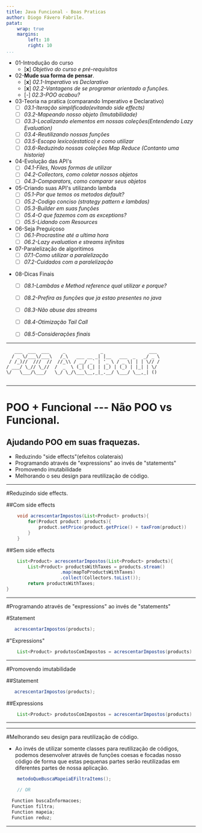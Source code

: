 ```yaml
---
title: Java Funcional - Boas Praticas
author: Diogo Fávero Fabrile.
patat:
    wrap: true
    margins:
        left: 10
        right: 10
...
```


* 01-Introdução do curso
    + [**x**] _Objetivo do curso e pré-requisitos_
* 02-**Mude sua forma de pensar**.
    + [**x**] _02.1-Imperativo vs Declarativo_
    + [**x**] _02.2-Vantagens de se programar orientado a funções._
    + [_-_] _02.3-POO acabou?_
* 03-Teoria na pratica (comparando Imperativo e Declarativo)
    + [ ] _03.1-Iteração simplificada(evitando side effects)_
    + [ ] _03.2-Mapeando nosso objeto (Imutabilidade)_
    + [ ] _03.3-Localizando elementos em nossas coleções(Entendendo Lazy Evaluation)_
    + [ ] _03.4-Reutilizando nossas funções_
    + [ ] _03.5-Escopo lexico(estatico) e como utilizar_
    + [ ] _03.6-Reduzindo nossas coleções Map Reduce (Contanto uma historia)_
* 04-Evolução das API's
    + [ ] _04.1-Files, Novas formas de utilizar_
    + [ ] _04.2-Collectors, como coletar nossos objetos_
    + [ ] _04.3-Comparators, como comparar seus objetos_
* 05-Criando suas API's utilizando lambda
    + [ ] _05.1-Por que temos os metodos default?_
    + [ ] _05.2-Codigo conciso (strategy pattern e lambdas)_
    + [ ] _05.3-Builder em suas funções_
    + [ ] _05.4-O que fazemos com as exceptions?_
    + [ ] _05.5-Lidando com Resources_
* 06-Seja Preguiçoso
    + [ ] _06.1-Procrastine até a ultima hora_
    + [ ]   _06.2-Lazy evaluation e streams infinitas_    
* 07-Paralelização de algoritimos
    + [ ] _07.1-Como utilizar a paralelização_
    + [ ] _07.2-Cuidados com a paralelização_
+ 08-Dicas Finais
    + [ ] _08.1-Lambdas e Method reference qual utilizar e porque?_
    + [ ] _08.2-Prefira as funções que ja estao presentes no java_
    + [ ] _08.3-Não abuse das streams_
    + [ ] _08.4-Otimização Tail Call_
    + [ ] _08.5-Considerações finais_



---


~~~~~
   ___  ___  ___     _             _                 ___ 
  / _ \/___\/___\   /_\   ___ __ _| |__   ___  _   _/ _ \
 / /_)//  ///  //  //_\\ / __/ _` | '_ \ / _ \| | | \// /
/ ___/ \_// \_//  /  _  \ (_| (_| | |_) | (_) | |_| | \/ 
\/   \___/\___/   \_/ \_/\___\__,_|_.__/ \___/ \__,_| () 
                                                         
~~~~~

---


# POO + Funcional --- Não POO vs Funcional.

## Ajudando POO em suas fraquezas.

* Reduzindo "side effects"(efeitos colaterais)
* Programando através de "expressions" ao invés de "statements"
* Promovendo imutabilidade
* Melhorando o seu design para reutilização de código.

---

#Reduzindo side effects.

##Com side effects
```java
    void acrescentarImpostos(List<Product> products){
        for(Product product: products){
            product.setPrice(product.getPrice() + taxFrom(product))            
        }   
    }
```

##Sem side effects
```java
    List<Product> acrescentarImpostos(List<Product> products){      
        List<Product> productsWithTaxes = products.stream()
                    .map(mapToProductsWithTaxes)
                    .collect(Collectors.toList());
        return productsWithTaxes;
}
```

---

#Programando através de "expressions" ao invés de "statements" 


#Statement

```java
   acrescentarImpostos(products);
```

#"Expressions"

```java
    List<Product> produtosComImpostos = acrescentarImpostos(products)
```

---

#Promovendo imutabilidade

##Statement

```java
   acrescentarImpostos(products);
```

##Expressions

```java
    List<Product> produtosComImpostos = acrescentarImpostos(products)
```

---

---


#Melhorando seu design para reutilização de código.

 * Ao invés de utilizar somente classes para reutilização de códigos, podemos desenvolver através de funções coesas e focadas
 nosso código de forma que estas pequenas partes serão reutilizadas em diferentes partes de nossa aplicação.
 
 
```java
    metodoQueBuscaMapeiaEFiltraItems();

    // OR

  Function buscaInformacoes;
  Function filtra;
  Function mapeia;
  Function reduz;
```

---